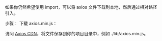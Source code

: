 如果你仍然希望使用 import，可以将 axios 文件下载到本地，然后通过相对路径引入。

步骤：
下载 axios.min.js：

访问 [Axios CDN](https://unpkg.com/axios@1.8.1/dist/axios.min.js)，将文件保存到你的项目目录中，例如 ./lib/axios.min.js。
